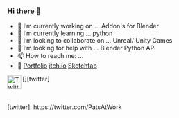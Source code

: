 ### Hi there 👋

- 🔭 I’m currently working on ...      Addon's for Blender
- 🌱 I’m currently learning ...        python
- 💪 I’m looking to collaborate on ... Unreal/ Unity Games
- 🤔 I’m looking for help with ...     Blender Python API 
- 📫 How to reach me: ...             
- 💨 [Portfolio](https://orourkepatrick.wixsite.com/portfolio)  [itch.io](https://patatucf.itch.io/)  [Sketchfab](https://sketchfab.com/ORourkePatrick)

[<img align="left" alt="Twitter" width= "32px" src="https://cdn2.iconfinder.com/data/icons/social-networking-package-1-1/512/networks_-_social_-_web-07-2-512.png"  />][twitter]

<br />
<br />
[twitter]: https://twitter.com/PatsAtWork

